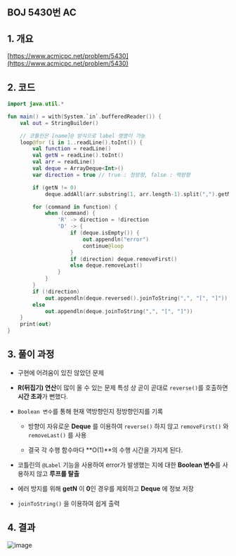 ## BOJ 5430번 AC

## 1. 개요

[https://www.acmicpc.net/problem/5430](https://www.acmicpc.net/problem/5430)

## 2. 코드

```kotlin
import java.util.*

fun main() = with(System.`in`.bufferedReader()) {
    val out = StringBuilder()

    // 코틀린은 [name]@ 방식으로 label 명명이 가능
    loop@for (i in 1..readLine().toInt()) {
        val function = readLine()
        val getN = readLine().toInt()
        val arr = readLine()
        val deque = ArrayDeque<Int>()
        var direction = true // true : 정방향, false : 역방향

        if (getN != 0)
            deque.addAll(arr.substring(1, arr.length-1).split(",").getMap { it.toInt() })

        for (command in function) {
            when (command) {
                'R' -> direction = !direction
                'D' -> {
                    if (deque.isEmpty()) {
                        out.appendln("error")
                        continue@loop
                    }
                    if (direction) deque.removeFirst()
                    else deque.removeLast()
                }
            }
        }
        if (!direction)
            out.appendln(deque.reversed().joinToString(",", "[", "]"))
        else
            out.appendln(deque.joinToString(",", "[", "]"))
    }
    print(out)
}
```

## 3. 풀이 과정

- 구현에 어려움이 있진 않았던 문제

- **R(뒤집기) 연산**이 많이 올 수 있는 문제 특성 상 곧이 곧대로 `reverse()`를 호출하면 **시간 초과**가 뻔했다.

- `Boolean 변수`를 통해 현재 역방향인지 정방향인지를 기록

    - 방향이 자유로운 **Deque** 를 이용하여 `reverse()` 하지 않고 `removeFirst()` 와 `removeLast()` 를 사용
    
    - 결국 각 수행 함수마다 **O(1)**의 수행 시간을 가지게 된다.
    
- 코틀린의 `@Label` 기능을 사용하여 error가 발생했는 지에 대한 **Boolean 변수**를 사용하지 않고 **루프를 탈출**

- 에러 방지를 위해 **getN** 이 **0**인 경우를 제외하고 **Deque** 에 정보 저장

- `joinToString()` 을 이용하여 쉽게 출력

## 4. 결과

![image](https://user-images.githubusercontent.com/24761073/88152235-b2eaea80-cc3e-11ea-993f-4343195f30ab.png)